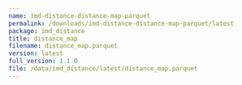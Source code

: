 ```yaml
---
name: imd-distance-distance-map-parquet
permalink: /downloads/imd-distance-distance-map-parquet/latest
package: imd_distance
title: distance_map
filename: distance_map.parquet
version: latest
full_version: 1.1.0
file: /data/imd_distance/latest/distance_map.parquet
---
```

